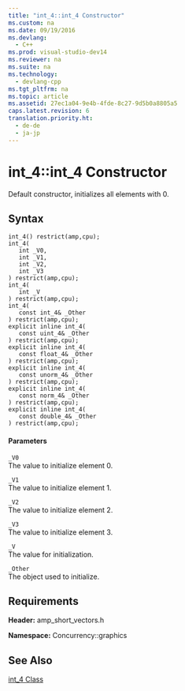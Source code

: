 ```yaml
---
title: "int_4::int_4 Constructor"
ms.custom: na
ms.date: 09/19/2016
ms.devlang: 
  - C++
ms.prod: visual-studio-dev14
ms.reviewer: na
ms.suite: na
ms.technology: 
  - devlang-cpp
ms.tgt_pltfrm: na
ms.topic: article
ms.assetid: 27ec1a04-9e4b-4fde-8c27-9d5b0a8805a5
caps.latest.revision: 6
translation.priority.ht: 
  - de-de
  - ja-jp
---
```

# int_4::int_4 Constructor
Default constructor, initializes all elements with 0.  
  
## Syntax  
  
```  
int_4() restrict(amp,cpu);  
int_4(  
   int _V0,  
   int _V1,  
   int _V2,  
   int _V3  
) restrict(amp,cpu);  
int_4(  
   int _V  
) restrict(amp,cpu);  
int_4(  
   const int_4& _Other  
) restrict(amp,cpu);  
explicit inline int_4(  
   const uint_4& _Other  
) restrict(amp,cpu);  
explicit inline int_4(  
   const float_4& _Other  
) restrict(amp,cpu);  
explicit inline int_4(  
   const unorm_4& _Other  
) restrict(amp,cpu);  
explicit inline int_4(  
   const norm_4& _Other  
) restrict(amp,cpu);  
explicit inline int_4(  
   const double_4& _Other  
) restrict(amp,cpu);  
```  
  
#### Parameters  
 `_V0`  
 The value to initialize element 0.  
  
 `_V1`  
 The value to initialize element 1.  
  
 `_V2`  
 The value to initialize element 2.  
  
 `_V3`  
 The value to initialize element 3.  
  
 `_V`  
 The value for initialization.  
  
 `_Other`  
 The object used to initialize.  
  
## Requirements  
 **Header:** amp_short_vectors.h  
  
 **Namespace:** Concurrency::graphics  
  
## See Also  
 [int_4 Class](../vs140/int_4-Class.md)